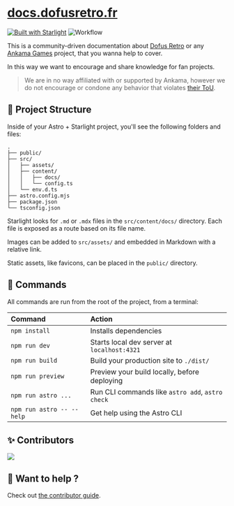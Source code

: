 # [docs.dofusretro.fr](https://docs.dofusretro.fr)

[![Built with Starlight](https://astro.badg.es/v2/built-with-starlight/tiny.svg)](https://starlight.astro.build)
![Workflow](https://github.com/Daweyy/docs.dofusretro.fr/actions/workflows/deploy.yml/badge.svg)

This is a community-driven documentation about [Dofus Retro](https://www.dofus.com/en/dofus-retro) or any [Ankama Games](https://www.ankama.com) project, that you wanna help to cover.

In this way we want to encourage and share knowledge for fan projects.

> We are in no way affiliated with or supported by Ankama, however we do not encourage or condone any behavior that violates [their ToU](https://account.ankama.com/en/tou).

## 🚀 Project Structure

Inside of your Astro + Starlight project, you'll see the following folders and files:

```
.
├── public/
├── src/
│   ├── assets/
│   ├── content/
│   │   ├── docs/
│   │   └── config.ts
│   └── env.d.ts
├── astro.config.mjs
├── package.json
└── tsconfig.json
```

Starlight looks for `.md` or `.mdx` files in the `src/content/docs/` directory. Each file is exposed as a route based on its file name.

Images can be added to `src/assets/` and embedded in Markdown with a relative link.

Static assets, like favicons, can be placed in the `public/` directory.

## 🧞 Commands

All commands are run from the root of the project, from a terminal:

| Command                   | Action                                           |
| :------------------------ | :----------------------------------------------- |
| `npm install`             | Installs dependencies                            |
| `npm run dev`             | Starts local dev server at `localhost:4321`      |
| `npm run build`           | Build your production site to `./dist/`          |
| `npm run preview`         | Preview your build locally, before deploying     |
| `npm run astro ...`       | Run CLI commands like `astro add`, `astro check` |
| `npm run astro -- --help` | Get help using the Astro CLI                     |

## ✨ Contributors

<a href="https://github.com/daweyy/docs.dofusretro.fr/graphs/contributors">
  <img src="https://contrib.rocks/image?repo=daweyy/docs.dofusretro.fr" />
</a>

## 👀 Want to help ?

Check out [the contributor guide](https://docs.dofusretro.fr/project/contribute).
